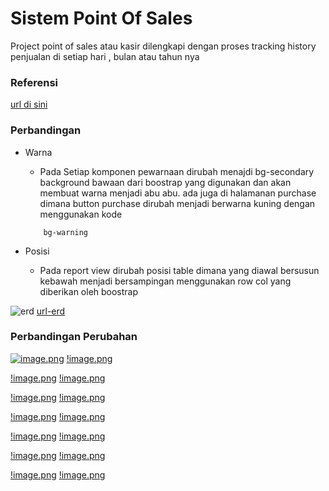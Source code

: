 
# Sistem Point Of Sales

Project point of sales atau kasir dilengkapi dengan proses tracking history penjualan di setiap hari , bulan atau tahun nya

### Referensi

[url di sini](https://github.com/HashJProgramming/Point-of-Sale-and-Inventory-Management-System/tree/master)

### Perbandingan

- Warna

    - Pada Setiap komponen pewarnaan dirubah menajdi bg-secondary background bawaan dari boostrap yang digunakan dan akan membuat warna menjadi abu abu. ada juga di halamanan  purchase dimana button purchase dirubah menjadi berwarna kuning dengan menggunakan kode 
    ```
        bg-warning
    ```
- Posisi 
    - Pada report view dirubah posisi table dimana yang diawal bersusun kebawah menjadi bersampingan menggunakan row col yang diberikan oleh boostrap
    
![erd](https://i.ibb.co/6PdxGbd/image.png)
[url-erd](https://i.ibb.co/6PdxGbd/image.png)


### Perbandingan Perubahan

[![image.png](https://i.postimg.cc/Vv54Z2h8/image.png)](https://postimg.cc/hQW9fZgy)
[!image.png](https://postimg.cc/V5qtKRzw)

[!image.png](https://postimg.cc/p9Kj3YKK)
[!image.png](https://postimg.cc/ftBVhHyS)

[!image.png](https://postimg.cc/SjxXGp16)
[!image.png](https://postimg.cc/V5ZJGH23)

[!image.png](https://postimg.cc/bsKs8Syg)
[!image.png](https://postimg.cc/NyxM1N1C)

[!image.png](https://postimg.cc/Hjnxy9j3)
[!image.png](https://postimg.cc/MMPpLv3y)

[!image.png](https://postimg.cc/BjTQ0hwZ)
[!image.png](https://postimg.cc/qtQJtNT9)

[!image.png](https://postimg.cc/CBQwN9d7)
[!image.png](https://postimg.cc/Cd9Ffy3L)





